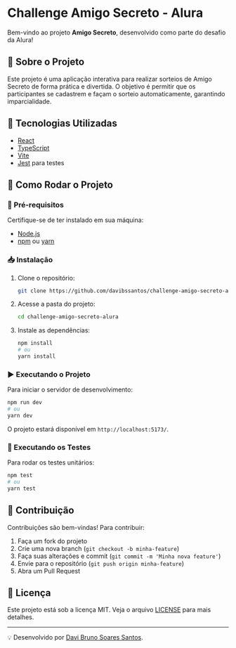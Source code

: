 # Challenge Amigo Secreto - Alura

Bem-vindo ao projeto **Amigo Secreto**, desenvolvido como parte do desafio da Alura!

## 📌 Sobre o Projeto
Este projeto é uma aplicação interativa para realizar sorteios de Amigo Secreto de forma prática e divertida. O objetivo é permitir que os participantes se cadastrem e façam o sorteio automaticamente, garantindo imparcialidade.

## 🚀 Tecnologias Utilizadas
- [React](https://react.dev/)
- [TypeScript](https://www.typescriptlang.org/)
- [Vite](https://vitejs.dev/)
- [Jest](https://jestjs.io/) para testes

## 🎲 Como Rodar o Projeto
### 🔧 Pré-requisitos
Certifique-se de ter instalado em sua máquina:
- [Node.js](https://nodejs.org/)
- [npm](https://www.npmjs.com/) ou [yarn](https://yarnpkg.com/)

### 📥 Instalação
1. Clone o repositório:
   ```bash
   git clone https://github.com/davibssantos/challenge-amigo-secreto-alura.git
   ```
2. Acesse a pasta do projeto:
   ```bash
   cd challenge-amigo-secreto-alura
   ```
3. Instale as dependências:
   ```bash
   npm install
   # ou
   yarn install
   ```

### ▶️ Executando o Projeto
Para iniciar o servidor de desenvolvimento:
```bash
npm run dev
# ou
yarn dev
```
O projeto estará disponível em `http://localhost:5173/`.

### 🧪 Executando os Testes
Para rodar os testes unitários:
```bash
npm test
# ou
yarn test
```

## 🤝 Contribuição
Contribuições são bem-vindas! Para contribuir:
1. Faça um fork do projeto
2. Crie uma nova branch (`git checkout -b minha-feature`)
3. Faça suas alterações e commit (`git commit -m 'Minha nova feature'`)
4. Envie para o repositório (`git push origin minha-feature`)
5. Abra um Pull Request

## 📄 Licença
Este projeto está sob a licença MIT. Veja o arquivo [LICENSE](LICENSE) para mais detalhes.

---

💡 Desenvolvido por [Davi Bruno Soares Santos](https://github.com/davibssantos).
